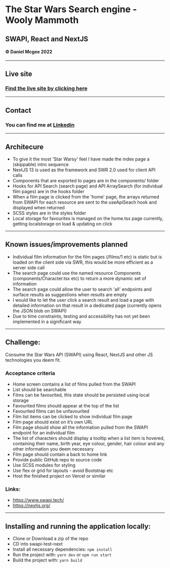 # The Star Wars Search engine - Wooly Mammoth

## SWAPI, React and NextJS

#### © Daniel Mcgee 2022
---

## Live site

### [Find the live site by clicking here](https://swapi-test-brown.vercel.app/)

---
## Contact

### You can find me at [Linkedin](https://www.linkedin.com/in/danieltmcgee/)

---

## Architecure

- To give it the most 'Star Warsy' feel I have made the index page a (skippable) intro sequence
- NextJS 13 is used as the framework and SWR 2.0 used for client API calls
- Components that are exported to pages are in the components/ folder
- Hooks for API Search (search page) and API ArraySearch (for individual film pages) are in the hooks folder
- When a film page is clicked from the 'home' page, the arrays returned from SWAPI for each resource are sent to the useApiSeach hook and displayed when returned
- SCSS styles are in the styles folder
- Local storage for favourites is managed on the home.tsx page currently, getting localstorage on load & updating on click


---

## Known issues/improvements planned

- Individual film information for the film pages (/films/1 etc) is static but is loaded on the client side via SWR, this would be more efficient as a server side call
- The search page could use the named resource Components (components/Character.tsx etc) to return a more dynamic set of information
- The search page could allow the user to search 'all' endpoints and surface results as suggestions when results are empty
- I would like to let the user click a search result and load a page with detailed information on that result in a dedicated page (currently opens the JSON blob on SWAPI)
- Due to time constraints, testing and accessibility has not yet been implemented in a significant way

---

## Challenge:

Consume the Star Wars API (SWAPI) using React, NextJS and other JS technologies you deem fit.

### Acceptance criteria

- Home screen contains a list of films pulled from the SWAPI
- List should be searchable
- Films can be favourited, this state should be persisted using local storage
- Favourited films should appear at the top of the list
- Favourited films can be unfavourited
- Film list items can be clicked to show individual film page
- Film page should exist on it’s own URL
- Film page should show all the information pulled from the SWAPI endpoint for an individual film
- The list of characters should display a tooltip when a list item is hovered, containing their name, birth year, eye colour, gender, hair colour and any other information you deem necessary
- Film page should contain a back to home link
- Provide public GitHub repo to source code
- Use SCSS modules for styling
- Use flex or grid for layouts - avoid Bootstrap etc
- Host the finished project on Vercel or similar

### Links:

- https://www.swapi.tech/
- https://nextjs.org/


---
## Installing and running the application locally:
- Clone or Download a zip of the repo
- CD into swapi-test-next
- Install all necessary dependencies: ```npm install ```
- Run the project with: ```yarn dev``` or ```npm run start```
- Build the project with: ```yarn build```


